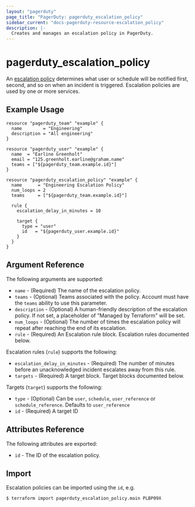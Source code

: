 ```yaml
---
layout: "pagerduty"
page_title: "PagerDuty: pagerduty_escalation_policy"
sidebar_current: "docs-pagerduty-resource-escalation_policy"
description: |-
  Creates and manages an escalation policy in PagerDuty.
---
```


# pagerduty\_escalation_policy

An [escalation policy](https://v2.developer.pagerduty.com/v2/page/api-reference#!/Escalation_Policies/get_escalation_policies) determines what user or schedule will be notified first, second, and so on when an incident is triggered. Escalation policies are used by one or more services.


## Example Usage

```hcl
resource "pagerduty_team" "example" {
  name        = "Engineering"
  description = "All engineering"
}

resource "pagerduty_user" "example" {
  name  = "Earline Greenholt"
  email = "125.greenholt.earline@graham.name"
  teams = ["${pagerduty_team.example.id}"]
}

resource "pagerduty_escalation_policy" "example" {
  name      = "Engineering Escalation Policy"
  num_loops = 2
  teams     = ["${pagerduty_team.example.id}"]

  rule {
    escalation_delay_in_minutes = 10

    target {
      type = "user"
      id   = "${pagerduty_user.example.id}"
    }
  }
}
```

## Argument Reference

The following arguments are supported:

* `name` - (Required) The name of the escalation policy.
* `teams` - (Optional) Teams associated with the policy. Account must have the `teams` ability to use this parameter.
* `description` - (Optional) A human-friendly description of the escalation policy.
  If not set, a placeholder of "Managed by Terraform" will be set.
* `num_loops` - (Optional) The number of times the escalation policy will repeat after reaching the end of its escalation.
* `rule` - (Required) An Escalation rule block. Escalation rules documented below.


Escalation rules (`rule`) supports the following:

  * `escalation_delay_in_minutes` - (Required) The number of minutes before an unacknowledged incident escalates away from this rule.
  * `targets` - (Required) A target block. Target blocks documented below.


Targets (`target`) supports the following:

  * `type` - (Optional) Can be `user`, `schedule`, `user_reference` or `schedule_reference`. Defaults to `user_reference`
  * `id` - (Required) A target ID

## Attributes Reference

The following attributes are exported:

  * `id` - The ID of the escalation policy.

## Import

Escalation policies can be imported using the `id`, e.g.

```
$ terraform import pagerduty_escalation_policy.main PLBP09X
```
